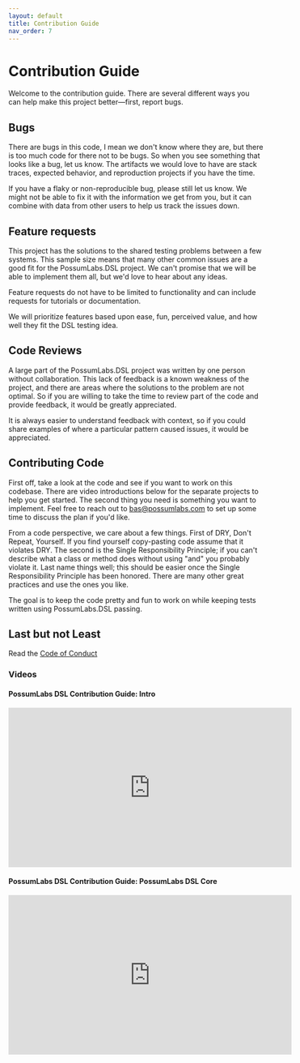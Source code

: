 ```yaml
---
layout: default
title: Contribution Guide
nav_order: 7
---
```


# Contribution Guide

Welcome to the contribution guide. There are several different ways you can help make this project better—first, report bugs. 

## Bugs
There are bugs in this code, I mean we don't know where they are, but there is too much code for there not to be bugs. So when you see something that looks like a bug, let us know.  The artifacts we would love to have are stack traces, expected behavior, and reproduction projects if you have the time. 

If you have a flaky or non-reproducible bug, please still let us know. We might not be able to fix it with the information we get from you, but it can combine with data from other users to help us track the issues down.

## Feature requests
This project has the solutions to the shared testing problems between a few systems. This sample size means that many other common issues are a good fit for the PossumLabs.DSL project. We can't promise that we will be able to implement them all, but we'd love to hear about any ideas. 

Feature requests do not have to be limited to functionality and can include requests for tutorials or documentation.

We will prioritize features based upon ease, fun, perceived value, and how well they fit the DSL testing idea. 

## Code Reviews
A large part of the PossumLabs.DSL project was written by one person without collaboration. This lack of feedback is a known weakness of the project, and there are areas where the solutions to the problem are not optimal. So if you are willing to take the time to review part of the code and provide feedback, it would be greatly appreciated. 

It is always easier to understand feedback with context, so if you could share examples of where a particular pattern caused issues, it would be appreciated. 

## Contributing Code
First off, take a look at the code and see if you want to work on this codebase. There are video introductions below for the separate projects to help you get started. The second thing you need is something you want to implement. Feel free to reach out to bas@possumlabs.com to set up some time to discuss the plan if you'd like. 

From a code perspective, we care about a few things. First of DRY, Don't Repeat, Yourself. If you find yourself copy-pasting code assume that it violates DRY. The second is the Single Responsibility Principle; if you can't describe what a class or method does without using "and" you probably violate it. Last name things well; this should be easier once the Single Responsibility Principle has been honored. There are many other great practices and use the ones you like. 

The goal is to keep the code pretty and fun to work on while keeping tests written using PossumLabs.DSL passing. 

## Last but not Least
Read the [Code of Conduct](https://dsl.possumlabs.com/code-of-conduct.html)

### Videos

#### PossumLabs DSL Contribution Guide: Intro

<iframe width="560" height="315" src="https://www.youtube.com/embed/f1b5pm4rBLU" frameborder="0" allow="accelerometer; autoplay; encrypted-media; gyroscope; picture-in-picture" allowfullscreen></iframe>

#### PossumLabs DSL Contribution Guide: PossumLabs DSL Core

<iframe width="560" height="315" src="https://www.youtube.com/embed/WS-ze5fXJAA" frameborder="0" allow="accelerometer; autoplay; encrypted-media; gyroscope; picture-in-picture" allowfullscreen></iframe>

<feedback>
